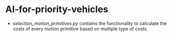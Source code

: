 # AI-for-priority-vehicles

* _selection_motion_primitives.py_  contains the functionality to calculate the costs of every motion primitive based on multiple type of costs.
